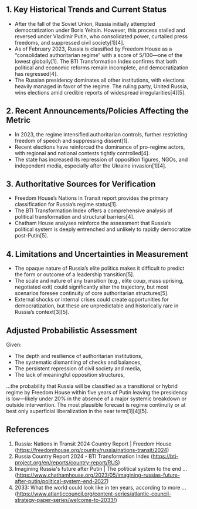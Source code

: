 ## 1. Key Historical Trends and Current Status

- After the fall of the Soviet Union, Russia initially attempted democratization under Boris Yeltsin. However, this process stalled and reversed under Vladimir Putin, who consolidated power, curtailed press freedoms, and suppressed civil society[1][4].
- As of February 2023, Russia is classified by Freedom House as a “consolidated authoritarian regime” with a score of 5/100—one of the lowest globally[1]. The BTI Transformation Index confirms that both political and economic reforms remain incomplete, and democratization has regressed[4].
- The Russian presidency dominates all other institutions, with elections heavily managed in favor of the regime. The ruling party, United Russia, wins elections amid credible reports of widespread irregularities[4][5].

## 2. Recent Announcements/Policies Affecting the Metric

- In 2023, the regime intensified authoritarian controls, further restricting freedom of speech and suppressing dissent[1].
- Recent elections have reinforced the dominance of pro-regime actors, with regional and national contests tightly controlled[4].
- The state has increased its repression of opposition figures, NGOs, and independent media, especially after the Ukraine invasion[1][4].

## 3. Authoritative Sources for Verification

- Freedom House’s Nations in Transit report provides the primary classification for Russia’s regime status[1].
- The BTI Transformation Index offers a comprehensive analysis of political transformation and structural barriers[4].
- Chatham House analyses reinforce the assessment that Russia’s political system is deeply entrenched and unlikely to rapidly democratize post-Putin[5].

## 4. Limitations and Uncertainties in Measurement

- The opaque nature of Russia’s elite politics makes it difficult to predict the form or outcome of a leadership transition[5].
- The scale and nature of any transition (e.g., elite coup, mass uprising, negotiated exit) could significantly alter the trajectory, but most scenarios foresee continuity of core authoritarian structures[5].
- External shocks or internal crises could create opportunities for democratization, but these are unpredictable and historically rare in Russia’s context[3][5].

## Adjusted Probabilistic Assessment

Given:
- The depth and resilience of authoritarian institutions,
- The systematic dismantling of checks and balances,
- The persistent repression of civil society and media,
- The lack of meaningful opposition structures,

...the probability that Russia will be classified as a transitional or hybrid regime by Freedom House within five years of Putin leaving the presidency is low—likely under 20% in the absence of a major systemic breakdown or outside intervention. The most plausible forecast is regime continuity or at best only superficial liberalization in the near term[1][4][5].

## References

1. Russia: Nations in Transit 2024 Country Report | Freedom House (https://freedomhouse.org/country/russia/nations-transit/2024)  
4. Russia Country Report 2024 - BTI Transformation Index (https://bti-project.org/en/reports/country-report/RUS)  
5. Imagining Russia's future after Putin | The political system to the end ... (https://www.chathamhouse.org/2023/05/imagining-russias-future-after-putin/political-system-end-2027)  
3. 2033: What the world could look like in ten years, according to more ... (https://www.atlanticcouncil.org/content-series/atlantic-council-strategy-paper-series/welcome-to-2033/)